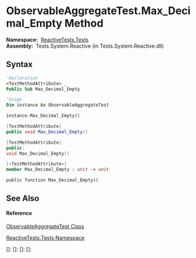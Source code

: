# ObservableAggregateTest.Max\_Decimal\_Empty Method

**Namespace:**  [ReactiveTests.Tests](ReactiveTests.Tests\ReactiveTests.Tests.md)  
**Assembly:**  Tests.System.Reactive (in Tests.System.Reactive.dll)

## Syntax

```vb
'Declaration
<TestMethodAttribute> _
Public Sub Max_Decimal_Empty
```

```vb
'Usage
Dim instance As ObservableAggregateTest

instance.Max_Decimal_Empty()
```

```csharp
[TestMethodAttribute]
public void Max_Decimal_Empty()
```

```c++
[TestMethodAttribute]
public:
void Max_Decimal_Empty()
```

```fsharp
[<TestMethodAttribute>]
member Max_Decimal_Empty : unit -> unit 
```

```jscript
public function Max_Decimal_Empty()
```

## See Also

#### Reference

[ObservableAggregateTest Class](ObservableAggregateTest\ObservableAggregateTest.md)

[ReactiveTests.Tests Namespace](ReactiveTests.Tests\ReactiveTests.Tests.md)

[]: 
[]: 
[]: 
[]: 